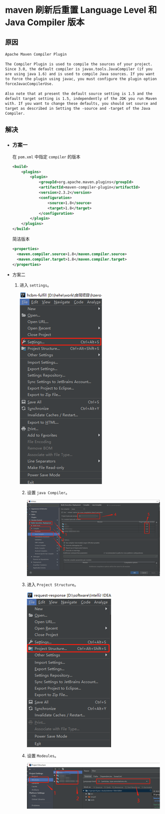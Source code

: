 # maven 刷新后重置 Language Level 和 Java Compiler 版本

## 原因

```
Apache Maven Compiler Plugin

The Compiler Plugin is used to compile the sources of your project. Since 3.0, the default compiler is javax.tools.JavaCompiler (if you are using java 1.6) and is used to compile Java sources. If you want to force the plugin using javac, you must configure the plugin option forceJavacCompilerUse.

Also note that at present the default source setting is 1.5 and the default target setting is 1.5, independently of the JDK you run Maven with. If you want to change these defaults, you should set source and target as described in Setting the -source and -target of the Java Compiler.
```

## 解决

* ### 方案一

  在 `pom.xml` 中指定 `compiler` 的版本

  ```xml
  <build>
      <plugins>
          <plugin>
              <groupId>org.apache.maven.plugins</groupId>
              <artifactId>maven-compiler-plugin</artifactId>
              <version>2.3.2</version>
              <configuration>
                  <source>1.8</source>
                  <target>1.8</target>
              </configuration>
          </plugin>
      </plugins>
  </build>
  ```

  简洁版本

  ```xml
  <properties>
    <maven.compiler.source>1.8</maven.compiler.source>
    <maven.compiler.target>1.8</maven.compiler.target>
  </properties>
  ```

* 方案二

  1. 进入 `settings`。

     ![javaCompiler](../images/setting.png)

     2. 设置 `java Compiler`。

        ![javaCompiler](../images/settings/javaCompiler.png)

     3. 进入 `Project Structure`。

        ![projectStructure](../images/ProjectStructure.png)

     4. 设置 `Modeules`。

        ![modulesLanguageLevel](../images/projectStructure/modeulesLanguageLevel.png)